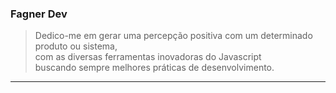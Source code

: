 ### Fagner Dev
> Dedico-me em gerar uma percepção positiva
> com um determinado produto ou sistema,<br /> com as diversas ferramentas inovadoras do Javascript <br />
> buscando sempre melhores práticas de desenvolvimento.
<hr />

